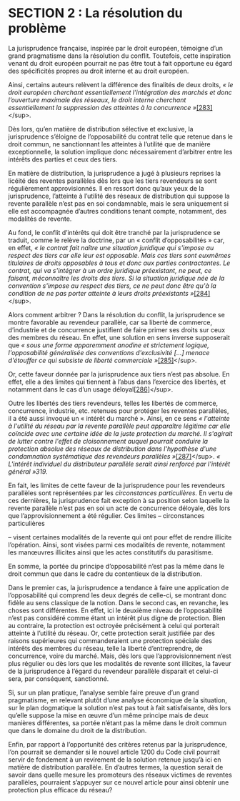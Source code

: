 # SECTION 2 : La résolution du problème

La jurisprudence française, inspirée par le droit européen, témoigne d’un grand pragmatisme dans la résolution du conflit. Toutefois, cette inspiration venant du droit européen pourrait ne pas être tout à fait opportune eu égard des spécificités propres au droit interne et au droit européen.

Ainsi, certains auteurs relèvent la différence des finalités de deux droits, _« le droit européen cherchant essentiellement l’intégration des marchés et donc l’ouverture maximale des réseaux, le droit interne cherchant essentiellement la suppression des atteintes à la concurrence »_[\[283\]](section_2__la_resolution_du_probleme.md#11397449176964-footnote-283)&lt;/sup&gt;_._

Dès lors, qu’en matière de distribution sélective et exclusive, la jurisprudence s’éloigne de l’opposabilité du contrat telle que retenue dans le droit commun, ne sanctionnant les atteintes à l’utilité que de manière exceptionnelle, la solution implique donc nécessairement d’arbitrer entre les intérêts des parties et ceux des tiers.

En matière de distribution, la jurisprudence a jugé à plusieurs reprises la licéité des reventes parallèles dès lors que les tiers revendeurs se sont régulièrement approvisionnés. Il en ressort donc qu’aux yeux de la jurisprudence, l’atteinte à l’utilité des réseaux de distribution qui suppose la revente parallèle n’est pas en soi condamnable, mais le sera uniquement si elle est accompagnée d’autres conditions tenant compte, notamment, des modalités de revente.

Au fond, le conflit d’intérêts qui doit être tranché par la jurisprudence se traduit, comme le relève la doctrine, par un « conflit d’opposabilités » car, en effet, _« le contrat fait naître une situation juridique qui s'impose au respect des tiers car elle leur est opposable. Mais ces tiers sont euxmêmes titulaires de droits opposables à tous et donc aux parties contractantes. Le contrat, qui va s'intégrer à un ordre juridique préexistant, ne peut, ce faisant, méconnaître les droits des tiers. Si la situation juridique née de la convention s'impose au respect des tiers, ce ne peut donc être qu'à la condition de ne pas porter atteinte à leurs droits préexistants »_[\[284\]](section_2__la_resolution_du_probleme.md#11397449176964-footnote-284)&lt;/sup&gt;_._

Alors comment arbitrer ? Dans la résolution du conflit, la jurisprudence se montre favorable au revendeur parallèle, car sa liberté de commerce, d’industrie et de concurrence justifient de faire primer ses droits sur ceux des membres du réseau. En effet, une solution en sens inverse supposerait que _« sous une forme apparemment anodine et strictement logique, l'opposabilité généralisée des conventions d'exclusivité \[...\] menace d'étouffer ce qui subsiste de liberté commerciale »_[\[285\]](section_2__la_resolution_du_probleme.md#11397449176964-footnote-285)&lt;/sup&gt;_._

Or, cette faveur donnée par la jurisprudence aux tiers n’est pas absolue. En effet, elle a des limites qui tiennent à l’abus dans l’exercice des libertés, et notamment dans le cas d’un usage déloyal[\[286\]](section_2__la_resolution_du_probleme.md#11397449176964-footnote-286)&lt;/sup&gt;.

Outre les libertés des tiers revendeurs, telles les libertés de commerce, concurrence, industrie, etc. retenues pour protéger les reventes parallèles, il a été aussi invoqué un « intérêt du marché ». Ainsi, en ce sens _« l'atteinte à l'utilité du réseau par la revente parallèle peut apparaître légitime car elle coïncide avec une certaine idée de la juste protection du marché. Il s'agirait de lutter contre l'effet de cloisonnement auquel pourrait conduire la protection absolue des réseaux de distribution dans l'hypothèse d'une condamnation systématique des revendeurs parallèles »_[\[287\]](section_2__la_resolution_du_probleme.md#11397449176964-footnote-287)&lt;/sup&gt;. _« L'intérêt individuel du distributeur parallèle serait ainsi renforcé par l'intérêt général »_319_._

En fait, les limites de cette faveur de la jurisprudence pour les revendeurs parallèles sont représentées par les _circonstances particulières._ En vertu de ces dernières, la jurisprudence fait exception à sa position selon laquelle la revente parallèle n’est pas en soi un acte de concurrence déloyale, dès lors que l’approvisionnement a été régulier. Ces limites – circonstances particulières

– visent certaines modalités de la revente qui ont pour effet de rendre illicite l’opération. Ainsi, sont visées parmi ces modalités de revente, notamment les manœuvres illicites ainsi que les actes constitutifs du parasitisme.

En somme, la portée du principe d’opposabilité n’est pas la même dans le droit commun que dans le cadre du contentieux de la distribution.

Dans le premier cas, la jurisprudence a tendance à faire une application de l’opposabilité qui comprend les deux degrés de celle-ci, se montrant donc fidèle au sens classique de la notion. Dans le second cas, en revanche, les choses sont différentes. En effet, ici le deuxième niveau de l’opposabilité n’est pas considéré comme étant un intérêt plus digne de protection. Bien au contraire, la protection est octroyée précisément à celui qui porterait atteinte à l’utilité du réseau. Or, cette protection serait justifiée par des raisons supérieures qui commanderaient une protection spéciale des intérêts des membres du réseau, telle la liberté d’entreprendre, de concurrence, voire du marché. Mais, dès lors que l’approvisionnement n’est plus régulier ou dès lors que les modalités de revente sont illicites, la faveur de la jurisprudence à l’égard du revendeur parallèle disparait et celui-ci sera, par conséquent, sanctionné.

Si, sur un plan pratique, l’analyse semble faire preuve d’un grand pragmatisme, en relevant plutôt d’une analyse économique de la situation, sur le plan dogmatique la solution n’est pas tout à fait satisfaisante, dès lors qu’elle suppose la mise en œuvre d’un même principe mais de deux manières différentes, sa portée n’étant pas la même dans le droit commun que dans le domaine du droit de la distribution.

Enfin, par rapport à l’opportunité des critères retenus par la jurisprudence, l’on pourrait se demander si le nouvel article 1200 du Code civil pourrait servir de fondement à un revirement de la solution retenue jusqu’à ici en matière de distribution parallèle. En d’autres termes, la question serait de savoir dans quelle mesure les promoteurs des réseaux victimes de reventes parallèles, pourraient s’appuyer sur ce nouvel article pour ainsi obtenir une protection plus efficace du réseau?

